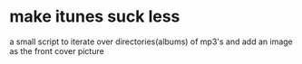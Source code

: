 make itunes suck less
=====================

a small script to iterate over directories(albums) of mp3's and add an image as the front cover picture
